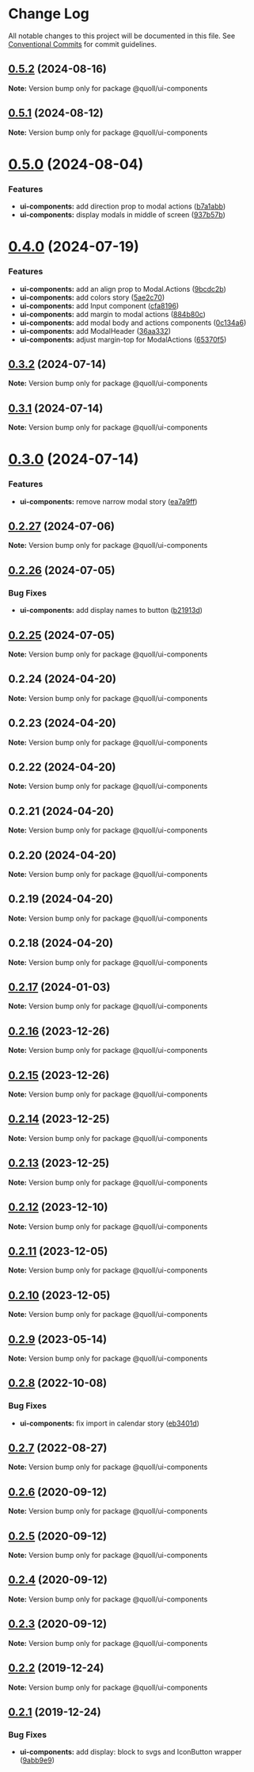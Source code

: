 # Change Log

All notable changes to this project will be documented in this file.
See [Conventional Commits](https://conventionalcommits.org) for commit guidelines.

## [0.5.2](https://github.com/mzogheib/quoll/compare/@quoll/ui-components@0.5.1...@quoll/ui-components@0.5.2) (2024-08-16)

**Note:** Version bump only for package @quoll/ui-components

## [0.5.1](https://github.com/mzogheib/quoll/compare/@quoll/ui-components@0.5.0...@quoll/ui-components@0.5.1) (2024-08-12)

**Note:** Version bump only for package @quoll/ui-components

# [0.5.0](https://github.com/mzogheib/quoll/compare/@quoll/ui-components@0.4.0...@quoll/ui-components@0.5.0) (2024-08-04)

### Features

- **ui-components:** add direction prop to modal actions ([b7a1abb](https://github.com/mzogheib/quoll/commit/b7a1abb3f4e75374afc037107f10de10089a7d17))
- **ui-components:** display modals in middle of screen ([937b57b](https://github.com/mzogheib/quoll/commit/937b57be8c497731a0e3cc4358e9b74b724c4c27))

# [0.4.0](https://github.com/mzogheib/quoll/compare/@quoll/ui-components@0.3.2...@quoll/ui-components@0.4.0) (2024-07-19)

### Features

- **ui-components:** add an align prop to Modal.Actions ([9bcdc2b](https://github.com/mzogheib/quoll/commit/9bcdc2bec965ccfaf49b0e35a80eb020759e0480))
- **ui-components:** add colors story ([5ae2c70](https://github.com/mzogheib/quoll/commit/5ae2c70769b0ff9744e28a6a0e842ef7465b7e0f))
- **ui-components:** add Input component ([cfa8196](https://github.com/mzogheib/quoll/commit/cfa81962c5c1b641b966c37bd720b2e94b9a25a2))
- **ui-components:** add margin to modal actions ([884b80c](https://github.com/mzogheib/quoll/commit/884b80c675b6758e8ce76889188e8ebb5c6d234b))
- **ui-components:** add modal body and actions components ([0c134a6](https://github.com/mzogheib/quoll/commit/0c134a6adeaf59466acc4059585fe732c721ea3e))
- **ui-components:** add ModalHeader ([36aa332](https://github.com/mzogheib/quoll/commit/36aa3328cd9e6f132cb5ac411a4c3a6816a7271a))
- **ui-components:** adjust margin-top for ModalActions ([65370f5](https://github.com/mzogheib/quoll/commit/65370f59ebcbbfa069310b6f9767bd7fa314f051))

## [0.3.2](https://github.com/mzogheib/quoll/compare/@quoll/ui-components@0.3.1...@quoll/ui-components@0.3.2) (2024-07-14)

**Note:** Version bump only for package @quoll/ui-components

## [0.3.1](https://github.com/mzogheib/quoll/compare/@quoll/ui-components@0.3.0...@quoll/ui-components@0.3.1) (2024-07-14)

**Note:** Version bump only for package @quoll/ui-components

# [0.3.0](https://github.com/mzogheib/quoll/compare/@quoll/ui-components@0.2.27...@quoll/ui-components@0.3.0) (2024-07-14)

### Features

- **ui-components:** remove narrow modal story ([ea7a9ff](https://github.com/mzogheib/quoll/commit/ea7a9ffa582c4853cf74c60e2884880c2ce8679b))

## [0.2.27](https://github.com/mzogheib/quoll/compare/@quoll/ui-components@0.2.26...@quoll/ui-components@0.2.27) (2024-07-06)

**Note:** Version bump only for package @quoll/ui-components

## [0.2.26](https://github.com/mzogheib/quoll/compare/@quoll/ui-components@0.2.25...@quoll/ui-components@0.2.26) (2024-07-05)

### Bug Fixes

- **ui-components:** add display names to button ([b21913d](https://github.com/mzogheib/quoll/commit/b21913d975e968d5e6c7fecef634b38cc205e339))

## [0.2.25](https://github.com/mzogheib/quoll/compare/@quoll/ui-components@0.2.24...@quoll/ui-components@0.2.25) (2024-07-05)

**Note:** Version bump only for package @quoll/ui-components

## 0.2.24 (2024-04-20)

**Note:** Version bump only for package @quoll/ui-components

## 0.2.23 (2024-04-20)

**Note:** Version bump only for package @quoll/ui-components

## 0.2.22 (2024-04-20)

**Note:** Version bump only for package @quoll/ui-components

## 0.2.21 (2024-04-20)

**Note:** Version bump only for package @quoll/ui-components

## 0.2.20 (2024-04-20)

**Note:** Version bump only for package @quoll/ui-components

## 0.2.19 (2024-04-20)

**Note:** Version bump only for package @quoll/ui-components

## 0.2.18 (2024-04-20)

**Note:** Version bump only for package @quoll/ui-components

## [0.2.17](https://github.com/mzogheib/quoll/compare/@quoll/ui-components@0.2.16...@quoll/ui-components@0.2.17) (2024-01-03)

**Note:** Version bump only for package @quoll/ui-components

## [0.2.16](https://github.com/mzogheib/quoll/compare/@quoll/ui-components@0.2.15...@quoll/ui-components@0.2.16) (2023-12-26)

**Note:** Version bump only for package @quoll/ui-components

## [0.2.15](https://github.com/mzogheib/quoll/compare/@quoll/ui-components@0.2.14...@quoll/ui-components@0.2.15) (2023-12-26)

**Note:** Version bump only for package @quoll/ui-components

## [0.2.14](https://github.com/mzogheib/quoll/compare/@quoll/ui-components@0.2.13...@quoll/ui-components@0.2.14) (2023-12-25)

**Note:** Version bump only for package @quoll/ui-components

## [0.2.13](https://github.com/mzogheib/quoll/compare/@quoll/ui-components@0.2.12...@quoll/ui-components@0.2.13) (2023-12-25)

**Note:** Version bump only for package @quoll/ui-components

## [0.2.12](https://github.com/mzogheib/quoll/compare/@quoll/ui-components@0.2.11...@quoll/ui-components@0.2.12) (2023-12-10)

**Note:** Version bump only for package @quoll/ui-components

## [0.2.11](https://github.com/mzogheib/quoll/compare/@quoll/ui-components@0.2.10...@quoll/ui-components@0.2.11) (2023-12-05)

**Note:** Version bump only for package @quoll/ui-components

## [0.2.10](https://github.com/mzogheib/quoll/compare/@quoll/ui-components@0.2.9...@quoll/ui-components@0.2.10) (2023-12-05)

**Note:** Version bump only for package @quoll/ui-components

## [0.2.9](https://github.com/mzogheib/quoll/compare/@quoll/ui-components@0.2.8...@quoll/ui-components@0.2.9) (2023-05-14)

**Note:** Version bump only for package @quoll/ui-components

## [0.2.8](https://github.com/mzogheib/quoll/compare/@quoll/ui-components@0.2.7...@quoll/ui-components@0.2.8) (2022-10-08)

### Bug Fixes

- **ui-components:** fix import in calendar story ([eb3401d](https://github.com/mzogheib/quoll/commit/eb3401d048ef3b30568517e3cb45cbf5c54a24b1))

## [0.2.7](https://github.com/mzogheib/quoll/compare/@quoll/ui-components@0.2.6...@quoll/ui-components@0.2.7) (2022-08-27)

**Note:** Version bump only for package @quoll/ui-components

## [0.2.6](https://github.com/mzogheib/quoll/compare/@quoll/ui-components@0.2.5...@quoll/ui-components@0.2.6) (2020-09-12)

**Note:** Version bump only for package @quoll/ui-components

## [0.2.5](https://github.com/mzogheib/quoll/compare/@quoll/ui-components@0.2.4...@quoll/ui-components@0.2.5) (2020-09-12)

**Note:** Version bump only for package @quoll/ui-components

## [0.2.4](https://github.com/mzogheib/quoll/compare/@quoll/ui-components@0.2.3...@quoll/ui-components@0.2.4) (2020-09-12)

**Note:** Version bump only for package @quoll/ui-components

## [0.2.3](https://github.com/mzogheib/quoll/compare/@quoll/ui-components@0.2.2...@quoll/ui-components@0.2.3) (2020-09-12)

**Note:** Version bump only for package @quoll/ui-components

## [0.2.2](https://github.com/mzogheib/quoll/compare/@quoll/ui-components@0.2.1...@quoll/ui-components@0.2.2) (2019-12-24)

**Note:** Version bump only for package @quoll/ui-components

## [0.2.1](https://github.com/mzogheib/quoll/compare/@quoll/ui-components@0.2.0...@quoll/ui-components@0.2.1) (2019-12-24)

### Bug Fixes

- **ui-components:** add display: block to svgs and IconButton wrapper ([9abb9e9](https://github.com/mzogheib/quoll/commit/9abb9e9))
